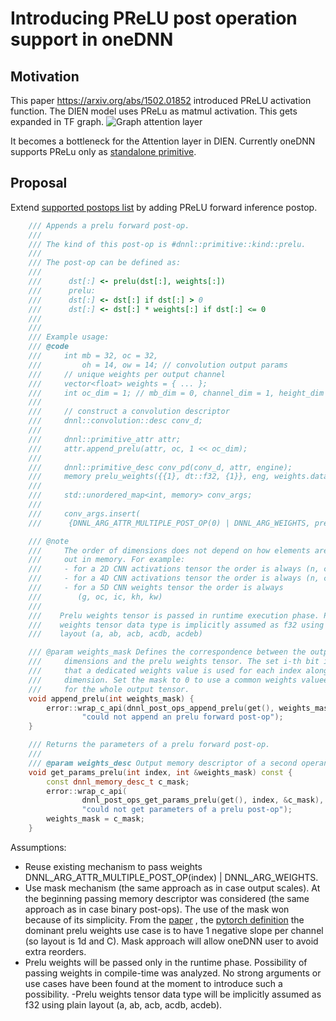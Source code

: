 # Introducing PReLU post operation support in oneDNN

## Motivation

This paper https://arxiv.org/abs/1502.01852 introduced PReLU activation
function. The DIEN model uses PReLu as matmul activation.
This gets expanded in TF graph.
![](graph_prelu.png "Graph attention layer")

It becomes a bottleneck for the Attention layer in DIEN. Currently oneDNN
supports PReLu only as
[standalone primitive](https://uxlfoundation.github.io/oneDNN/dev_guide_prelu.html).

## Proposal

Extend [supported postops list](https://uxlfoundation.github.io/oneDNN/dev_guide_attributes_post_ops.html)
by adding PReLU forward inference postop.


``` cpp
    /// Appends a prelu forward post-op.
    ///
    /// The kind of this post-op is #dnnl::primitive::kind::prelu.
    ///
    /// The post-op can be defined as:
    ///
    ///      dst[:] <- prelu(dst[:], weights[:])
    ///      prelu:
    ///      dst[:] <- dst[:] if dst[:] > 0
    ///      dst[:] <- dst[:] * weights[:] if dst[:] <= 0
    ///
    ///
    /// Example usage:
    /// @code
    ///     int mb = 32, oc = 32,
    ///         oh = 14, ow = 14; // convolution output params
    ///     // unique weights per output channel
    ///     vector<float> weights = { ... };
    ///     int oc_dim = 1; // mb_dim = 0, channel_dim = 1, height_dim = 2, ...
    ///
    ///     // construct a convolution descriptor
    ///     dnnl::convolution::desc conv_d;
    ///
    ///     dnnl::primitive_attr attr;
    ///     attr.append_prelu(attr, oc, 1 << oc_dim);
    ///
    ///     dnnl::primitive_desc conv_pd(conv_d, attr, engine);
    ///     memory prelu_weights({{1}, dt::f32, {1}}, eng, weights.data());
    ///
    ///     std::unordered_map<int, memory> conv_args;
    ///
    ///     conv_args.insert(
    ///      {DNNL_ARG_ATTR_MULTIPLE_POST_OP(0) | DNNL_ARG_WEIGHTS, prelu_weights})

    /// @note
    ///     The order of dimensions does not depend on how elements are laid
    ///     out in memory. For example:
    ///     - for a 2D CNN activations tensor the order is always (n, c)
    ///     - for a 4D CNN activations tensor the order is always (n, c, h, w)
    ///     - for a 5D CNN weights tensor the order is always
    ///        (g, oc, ic, kh, kw)
    ///
    ///    Prelu weights tensor is passed in runtime execution phase. Prelu
    ///    weights tensor data type is implicitly assumed as f32 using plain
    ///    layout (a, ab, acb, acdb, acdeb)

    /// @param weights_mask Defines the correspondence between the output tensor
    ///     dimensions and the prelu weights tensor. The set i-th bit indicates
    ///     that a dedicated weights value is used for each index along that
    ///     dimension. Set the mask to 0 to use a common weights valuee
    ///     for the whole output tensor.
    void append_prelu(int weights_mask) {
        error::wrap_c_api(dnnl_post_ops_append_prelu(get(), weights_mask),
                "could not append an prelu forward post-op");
    }

    /// Returns the parameters of a prelu forward post-op.
    ///
    /// @param weights_desc Output memory descriptor of a second operand.
    void get_params_prelu(int index, int &weights_mask) const {
        const dnnl_memory_desc_t c_mask;
        error::wrap_c_api(
                dnnl_post_ops_get_params_prelu(get(), index, &c_mask),
                "could not get parameters of a prelu post-op");
        weights_mask = c_mask;
    }
```

Assumptions:
- Reuse existing mechanism to pass weights DNNL_ARG_ATTR_MULTIPLE_POST_OP(index)
| DNNL_ARG_WEIGHTS.
- Use mask mechanism (the same approach as in case output scales). At
the beginning passing memory descriptor was considered (the same
approach as in case binary post-ops). The use of the mask won because of its
simplicity. From the [paper](https://arxiv.org/pdf/1502.01852.pdf) , the
[pytorch definition](https://pytorch.org/docs/stable/generated/torch.nn.PReLU.html)
the dominant prelu weights use case is to have 1 negative slope per channel
(so layout is 1d and C). Mask approach will allow oneDNN user to avoid extra
reorders.
- Prelu weights will be passed only in the runtime phase. Possibility of passing
weights in compile-time was analyzed. No strong arguments or use cases have
been found at the moment to introduce such a possibility.
-Prelu weights tensor data type will be implicitly assumed as f32 using plain
layout (a, ab, acb, acdb, acdeb).
